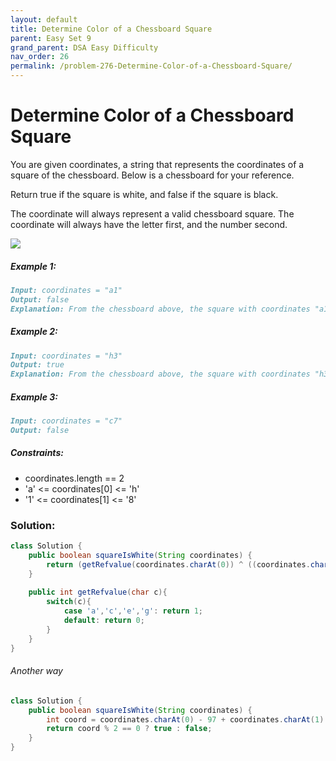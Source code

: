 ```yaml
---
layout: default
title: Determine Color of a Chessboard Square
parent: Easy Set 9
grand_parent: DSA Easy Difficulty
nav_order: 26
permalink: /problem-276-Determine-Color-of-a-Chessboard-Square/
---
```

# Determine Color of a Chessboard Square
You are given coordinates, a string that represents the coordinates of a square of the chessboard. Below is a chessboard for your reference.

Return true if the square is white, and false if the square is black.

The coordinate will always represent a valid chessboard square. The coordinate will always have the letter first, and the number second.

![](../../assets/images/ds/screenshot-2021-02-20-at-22159-pm.png)

##### Example 1:
```markdown
Input: coordinates = "a1"
Output: false
Explanation: From the chessboard above, the square with coordinates "a1" is black, so return false.
```
##### Example 2:
```markdown
Input: coordinates = "h3"
Output: true
Explanation: From the chessboard above, the square with coordinates "h3" is white, so return true.
```
##### Example 3:
```markdown
Input: coordinates = "c7"
Output: false
```
##### Constraints:
* coordinates.length == 2
* 'a' <= coordinates[0] <= 'h'
* '1' <= coordinates[1] <= '8'

### Solution:
```java
class Solution {
    public boolean squareIsWhite(String coordinates) {
        return (getRefvalue(coordinates.charAt(0)) ^ ((coordinates.charAt(1) - '0')%2)) == 1;
    }
    
    public int getRefvalue(char c){
        switch(c){
            case 'a','c','e','g': return 1;
            default: return 0;
        }
    }
}
```
###### Another way
```java
class Solution {
    public boolean squareIsWhite(String coordinates) {
        int coord = coordinates.charAt(0) - 97 + coordinates.charAt(1) - 48;
        return coord % 2 == 0 ? true : false;
    }
}
```